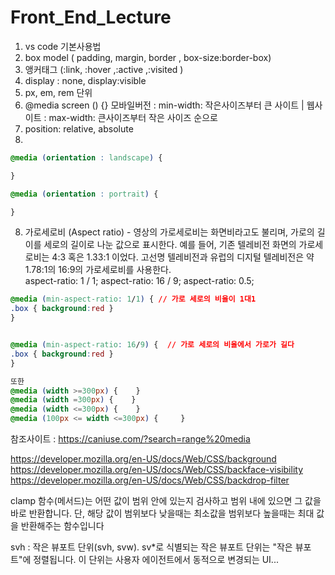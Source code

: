 # Front_End_Lecture


1. vs code 기본사용법
2. box model ( padding, margin, border , box-size:border-box)
3. 앵커태그 (:link, :hover ,:active ,:visited )
4. display : none, display:visible
5. px, em, rem 단위
6. @media screen () {}  모바일버전 : min-width: 작은사이즈부터 큰 사이트 | 웹사이트 : max-width: 큰사이즈부터 작은 사이즈 순으로 
7. position: relative, absolute
8. 
``` css
@media (orientation : landscape) {

}

@media (orientation : portrait) {

}

```
8. 가로세로비 (Aspect ratio) - 영상의 가로세로비는 화면비라고도 불리며, 가로의 길이를 세로의 길이로 나눈 값으로 표시한다. 예를 들어, 기존 텔레비전 화면의 가로세로비는 4:3 혹은 1.33:1 이었다. 고선명 텔레비전과 유럽의 디지털 텔레비전은 약 1.78:1의 16:9의 가로세로비를 사용한다.   
aspect-ratio: 1 / 1;
aspect-ratio: 16 / 9;
aspect-ratio: 0.5;

```css
@media (min-aspect-ratio: 1/1) { // 가로 세로의 비율이 1대1
.box { background:red }
}


@media (min-aspect-ratio: 16/9) {  // 가로 세로의 비율에서 가로가 길다
.box { background:red }
}

또한 
@media (width >=300px) {    }
@media (width =300px) {    }
@media (width <=300px) {    }
@media (100px <= width <=300px) {     }

```    

참조사이트 : https://caniuse.com/?search=range%20media    

https://developer.mozilla.org/en-US/docs/Web/CSS/background    
https://developer.mozilla.org/en-US/docs/Web/CSS/backface-visibility     
https://developer.mozilla.org/en-US/docs/Web/CSS/backdrop-filter    


clamp 함수(메서드)는 어떤 값이 범위 안에 있는지 검사하고 범위 내에 있으면 그 값을 바로 반환합니다. 단, 해당 값이 범위보다 낮을때는 최소값을 범위보다 높을때는 최대 값을 반환해주는 함수입니다

svh : 작은 뷰포트 단위(svh, svw). sv*로 식별되는 작은 뷰포트 단위는 "작은 뷰포트"에 정렬됩니다. 이 단위는 사용자 에이전트에서 동적으로 변경되는 UI...
